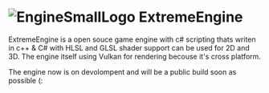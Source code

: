 # ![EngineSmallLogo](https://github.com/oscar7070/ExtremeEngine/assets/56559647/2022fa2d-d064-4989-900b-7ebf823fda2b) ExtremeEngine
ExtremeEngine is a open souce game engine with c# scripting thats writen in c++ & C# with HLSL and GLSL shader support can be used for 2D and 3D.
The engine itself using Vulkan for rendering becouse it's cross platform.

The engine now is on devolompent and will be a public build soon as possible (:
